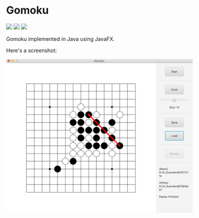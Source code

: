 

# Gomoku

![](https://img.shields.io/travis/JacobChengZhang/Gomoku.svg) ![](https://img.shields.io/github/languages/top/JacobChengZhang/Gomoku.svg) ![](https://img.shields.io/github/license/JacobChengZhang/Gomoku.svg)

Gomoku implemented in Java using JavaFX.



Here's a screenshot:

<p>
    <div align="center">
  		<img src="examples/image/AI_Guardian get evolved.png"><br><br>
	</div>
</p>
